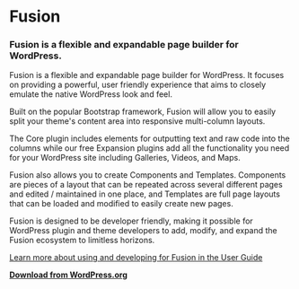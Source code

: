 # Fusion

### Fusion is a flexible and expandable page builder for WordPress.

Fusion is a flexible and expandable page builder for WordPress. It focuses on providing a powerful, user friendly experience that aims to closely emulate the native WordPress look and feel.

Built on the popular Bootstrap framework, Fusion will allow you to easily split your theme's content area into responsive multi-column layouts.

The Core plugin includes elements for outputting text and raw code into the columns while our free Expansion plugins add all the functionality you need for your WordPress site including Galleries, Videos, and Maps.

Fusion also allows you to create Components and Templates. Components are pieces of a layout that can be repeated across several different pages and edited / maintained in one place, and Templates are full page layouts that can be loaded and modified to easily create new pages.

Fusion is designed to be developer friendly, making it possible for WordPress plugin and theme developers to add, modify, and expand the Fusion ecosystem to limitless horizons.

[Learn more about using and developing for Fusion in the User Guide](https://agencydominion.zendesk.com/hc/en-us)

**[Download from WordPress.org](https://wordpress.org/plugins/fusion/)**
